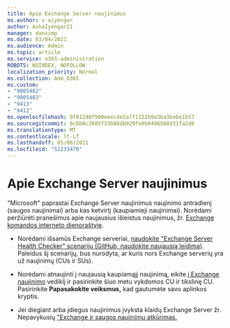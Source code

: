 ```yaml
---
title: Apie Exchange Server naujinimus
ms.author: v-aiyengar
author: AshaIyengar21
manager: dansimp
ms.date: 03/04/2021
ms.audience: Admin
ms.topic: article
ms.service: o365-administration
ROBOTS: NOINDEX, NOFOLLOW
localization_priority: Normal
ms.collection: Adm_O365
ms.custom:
- "9005482"
- "9005483"
- "9413"
- "9412"
ms.openlocfilehash: 9f012d0f500eeec4e5a7f1152b9a3ba3bebe1b57
ms.sourcegitcommit: 6c6b0c3885f33b08db929fe0b6496508d31fa2d6
ms.translationtype: MT
ms.contentlocale: lt-LT
ms.lasthandoff: 05/06/2021
ms.locfileid: "52233470"
---
```

# <a name="about-exchange-server-updates"></a>Apie Exchange Server naujinimus

"Microsoft" paprastai Exchange Server naujinimus naujinimo antradienį (saugos naujinimai) arba kas ketvirtį (kaupiamieji naujinimai). Norėdami peržiūrėti pranešimus apie naujausius išleistus naujinimus, žr. [Exchange komandos interneto dienoraštyje](https://aka.ms/ehlo).

- Norėdami išsamūs Exchange serveriai, [naudokite "Exchange Server Health Checker" scenarijų (GitHub, naudokite naujausią leidimą)](https://aka.ms/ExchangeHealthChecker). Paleidus šį scenarijų, bus nurodyta, ar kuris nors Exchange serverių yra už naujinimų (CUs ir SUs).

- Norėdami atnaujinti į naujausią kaupiamąjį naujinimą, eikite [į Exchange naujinimo](https://aka.ms/ExchangeUpdateWizard) vediklį ir pasirinkite šiuo metu vykdomos CU ir tikslinę CU. Pasirinkite **Papasakokite veiksmus,** kad gautumėte savo aplinkos kryptis.

- Jei diegiant arba įdiegus naujinimus įvyksta klaidų Exchange Server žr. Nepavykusių ["Exchange ir saugos naujinimų atkūrimas.](https://docs.microsoft.com/exchange/troubleshoot/client-connectivity/exchange-security-update-issues)
